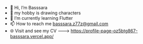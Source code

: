 - 👋 Hi, I’m Basssara
- 👀 my hobby is drawing characters
- 🌱 I’m currently learning Flutter
- 📫 How to reach me basssara.z77z@gmail.com
- 🌐 Visit and see my CV ---> https://profile-page-oz5btg867-basssara.vercel.app/
<!---
basssara/basssara is a ✨ special ✨ repository because its `README.md` (this file) appears on your GitHub profile.
You can click the Preview link to take a look at your changes.
--->
